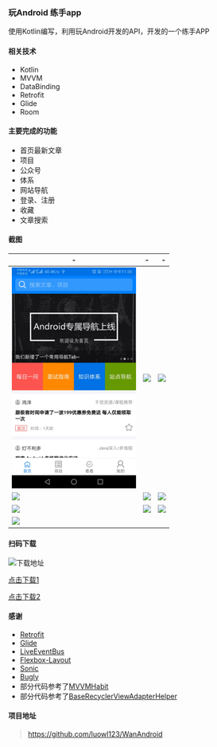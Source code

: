 ### 玩Android 练手app

使用Kotlin编写，利用玩Android开发的API，开发的一个练手APP

#### 相关技术

- Kotlin
- MVVM
- DataBinding
- Retrofit
- Glide
- Room

#### 主要完成的功能

- 首页最新文章
- 项目
- 公众号
- 体系
- 网站导航
- 登录、注册
- 收藏
- 文章搜索


#### 截图

|  - | - |  -   |
|-------|:---:|-----------:|
| <img src="https://github.com/luowl123/WanAndroid/blob/master/screenshots/Screenshot_02.jpg" width="250"/>| <img src="https://app-screenshot.pgyer.com/image/view/app_screenshots/7636c7540059807626f303f7b2daf237-528" width="250"/> | <img src="https://app-screenshot.pgyer.com/image/view/app_screenshots/e362a08bbeb4ba4ac466cb33e8cb1792-528" width="250"/>| 
| <img src="https://app-screenshot.pgyer.com/image/view/app_screenshots/160245123f68d191993390a5578b85eb-528" width="250"/> | <img src="https://app-screenshot.pgyer.com/image/view/app_screenshots/79a068fb87547f354fa731f3610c3602-528" width="250"/>  | <img src="https://app-screenshot.pgyer.com/image/view/app_screenshots/40b0f02237ed7848077a3940dd4375b8-528" width="250"/>      | 
| <img src="https://app-screenshot.pgyer.com/image/view/app_screenshots/cef3a3ccf35b32fcfdf7264b11d7a82b-528" width="250"/>  | <img src="https://app-screenshot.pgyer.com/image/view/app_screenshots/e7c42d8138492d1f1bdee7dfee0ba697-528" width="250"/>   | <img src="https://app-screenshot.pgyer.com/image/view/app_screenshots/8eb8d1ec84bacf2c8825d502f6bfd147-528" width="250"/> | 
<img src="https://app-screenshot.pgyer.com/image/view/app_screenshots/59217aae26ea9541169b21a37b4db077-528" width="250"/> | 


#### 扫码下载

![下载地址](https://www.pgyer.com/app/qrcode/wanandroid4luowl)

[点击下载1](https://www.pgyer.com/app/qrcode/wanandroid4luowl)

[点击下载2](https://github.com/luowl123/WanAndroid/blob/master/app/release/app-release.apk)

#### 感谢

<ul>
    <li><a target="_blank" href="https://github.com/square/retrofit">Retrofit</a></li>
    <li><a target="_blank" href="https://github.com/bumptech/glide">Glide</a></li>
    <li><a target="_blank" href="https://github.com/JeremyLiao/LiveEventBus">LiveEventBus</a></li>
    <li><a target="_blank" href="https://github.com/google/flexbox-layout">Flexbox-Layout</a></li>
    <li><a target="_blank" href="https://github.com/Tencent/VasSonic">Sonic</a></li>
    <li><a target="_blank" href="https://bugly.qq.com/v2/index">Bugly</a></li>
    <li>部分代码参考了<a target="_blank" href="https://github.com/goldze/MVVMHabit">MVVMHabit</a></li>
    <li>部分代码参考了<a target="_blank" href="https://github.com/goldze/MVVMHabit">BaseRecyclerViewAdapterHelper</a></li>
</ul>

#### 项目地址

>https://github.com/luowl123/WanAndroid
